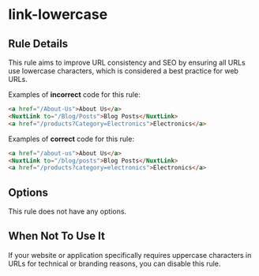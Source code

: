 # link-lowercase

## Rule Details

This rule aims to improve URL consistency and SEO by ensuring all URLs use lowercase characters, which is considered a best practice for web URLs.

Examples of **incorrect** code for this rule:

```html
<a href="/About-Us">About Us</a>
<NuxtLink to="/Blog/Posts">Blog Posts</NuxtLink>
<a href="/products?Category=Electronics">Electronics</a>
```

Examples of **correct** code for this rule:

```html
<a href="/about-us">About Us</a>
<NuxtLink to="/blog/posts">Blog Posts</NuxtLink>
<a href="/products?category=electronics">Electronics</a>
```

## Options

This rule does not have any options.

## When Not To Use It

If your website or application specifically requires uppercase characters in URLs for technical or branding reasons, you can disable this rule.
